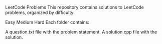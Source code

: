 LeetCode Problems
This repository contains solutions to LeetCode problems, organized by difficulty:

Easy
Medium
Hard
Each folder contains:

A question.txt file with the problem statement.
A solution.cpp file with the solution.
